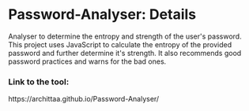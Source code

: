 # Password-Analyser: Details
Analyser to determine the entropy and strength of the user's password. 
This project uses JavaScript to calculate the entropy of the provided password and further determine it's strength. 
It also recommends good password practices and warns for the bad ones.   

<h3>Link to the tool:</h3> https://archittaa.github.io/Password-Analyser/
